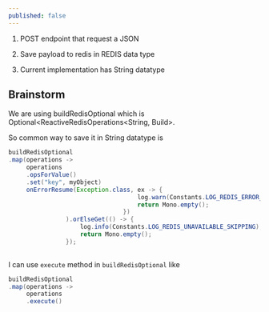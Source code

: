 ```yaml
---
published: false
---
```



1. POST endpoint that request a JSON

2. Save payload to redis in REDIS data type

3. Current implementation has String datatype

## Brainstorm


We are using buildRedisOptional which is Optional<ReactiveRedisOperations<String, Build>. 

So common way to save it in String datatype is 

```java
buildRedisOptional
.map(operations -> 
     operations
     .opsForValue()
     .set("key", myObject)
     onErrorResume(Exception.class, ex -> {
                                    log.warn(Constants.LOG_REDIS_ERROR_IGNORING + ex.getMessage());
                                    return Mono.empty();
                                })
                ).orElseGet(() -> {
                    log.info(Constants.LOG_REDIS_UNAVAILABLE_SKIPPING);
                    return Mono.empty();
                });
     
```

I can use `execute` method in `buildRedisOptional` like

```java
buildRedisOptional
.map(operations -> 
     operations
     .execute()
```